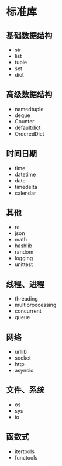 # 标准库

## 基础数据结构

- str
- list
- tuple
- set
- dict


## 高级数据结构

- namedtuple
- deque
- Counter
- defaultdict
- OrderedDict


## 时间日期

- time
- datetime
- date
- timedelta
- calendar

## 其他

- re
- json
- math
- hashlib
- random
- logging
- unittest

## 线程、进程

- threading
- multiproccessing
- concurrent
- queue

## 网络

- urllib
- socket
- http
- asyncio

## 文件、系统

- os
- sys
- io

## 函数式

- itertools
- functools
